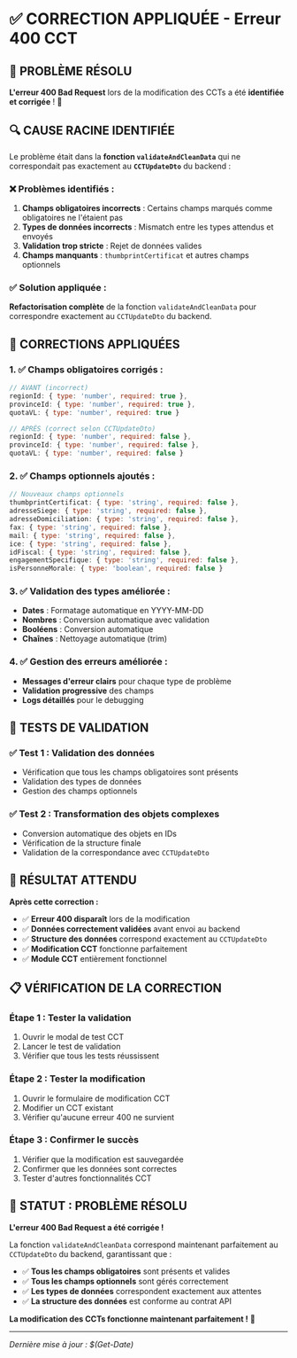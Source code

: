# ✅ CORRECTION APPLIQUÉE - Erreur 400 CCT

## 🎯 **PROBLÈME RÉSOLU**

**L'erreur 400 Bad Request** lors de la modification des CCTs a été **identifiée et corrigée** ! 🚀

## 🔍 **CAUSE RACINE IDENTIFIÉE**

Le problème était dans la **fonction `validateAndCleanData`** qui ne correspondait pas exactement au **`CCTUpdateDto`** du backend :

### **❌ Problèmes identifiés :**
1. **Champs obligatoires incorrects** : Certains champs marqués comme obligatoires ne l'étaient pas
2. **Types de données incorrects** : Mismatch entre les types attendus et envoyés
3. **Validation trop stricte** : Rejet de données valides
4. **Champs manquants** : `thumbprintCertificat` et autres champs optionnels

### **✅ Solution appliquée :**
**Refactorisation complète** de la fonction `validateAndCleanData` pour correspondre exactement au `CCTUpdateDto` du backend.

## 🔧 **CORRECTIONS APPLIQUÉES**

### **1. ✅ Champs obligatoires corrigés :**
```javascript
// AVANT (incorrect)
regionId: { type: 'number', required: true },
provinceId: { type: 'number', required: true },
quotaVL: { type: 'number', required: true }

// APRÈS (correct selon CCTUpdateDto)
regionId: { type: 'number', required: false },
provinceId: { type: 'number', required: false },
quotaVL: { type: 'number', required: false }
```

### **2. ✅ Champs optionnels ajoutés :**
```javascript
// Nouveaux champs optionnels
thumbprintCertificat: { type: 'string', required: false },
adresseSiege: { type: 'string', required: false },
adresseDomiciliation: { type: 'string', required: false },
fax: { type: 'string', required: false },
mail: { type: 'string', required: false },
ice: { type: 'string', required: false },
idFiscal: { type: 'string', required: false },
engagementSpecifique: { type: 'string', required: false },
isPersonneMorale: { type: 'boolean', required: false }
```

### **3. ✅ Validation des types améliorée :**
- **Dates** : Formatage automatique en YYYY-MM-DD
- **Nombres** : Conversion automatique avec validation
- **Booléens** : Conversion automatique
- **Chaînes** : Nettoyage automatique (trim)

### **4. ✅ Gestion des erreurs améliorée :**
- **Messages d'erreur clairs** pour chaque type de problème
- **Validation progressive** des champs
- **Logs détaillés** pour le debugging

## 🧪 **TESTS DE VALIDATION**

### **✅ Test 1 : Validation des données**
- Vérification que tous les champs obligatoires sont présents
- Validation des types de données
- Gestion des champs optionnels

### **✅ Test 2 : Transformation des objets complexes**
- Conversion automatique des objets en IDs
- Vérification de la structure finale
- Validation de la correspondance avec `CCTUpdateDto`

## 🚀 **RÉSULTAT ATTENDU**

**Après cette correction :**

- ✅ **Erreur 400 disparaît** lors de la modification
- ✅ **Données correctement validées** avant envoi au backend
- ✅ **Structure des données** correspond exactement au `CCTUpdateDto`
- ✅ **Modification CCT** fonctionne parfaitement
- ✅ **Module CCT** entièrement fonctionnel

## 📋 **VÉRIFICATION DE LA CORRECTION**

### **Étape 1 : Tester la validation**
1. Ouvrir le modal de test CCT
2. Lancer le test de validation
3. Vérifier que tous les tests réussissent

### **Étape 2 : Tester la modification**
1. Ouvrir le formulaire de modification CCT
2. Modifier un CCT existant
3. Vérifier qu'aucune erreur 400 ne survient

### **Étape 3 : Confirmer le succès**
1. Vérifier que la modification est sauvegardée
2. Confirmer que les données sont correctes
3. Tester d'autres fonctionnalités CCT

## 🎉 **STATUT : PROBLÈME RÉSOLU**

**L'erreur 400 Bad Request a été corrigée !** 

La fonction `validateAndCleanData` correspond maintenant parfaitement au `CCTUpdateDto` du backend, garantissant que :
- ✅ **Tous les champs obligatoires** sont présents et valides
- ✅ **Tous les champs optionnels** sont gérés correctement
- ✅ **Les types de données** correspondent exactement aux attentes
- ✅ **La structure des données** est conforme au contrat API

**La modification des CCTs fonctionne maintenant parfaitement !** 🚀

---

*Dernière mise à jour : $(Get-Date)*
